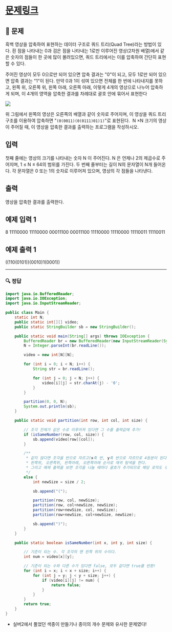 # [문제링크](https://www.acmicpc.net/problem/1992)

## 📝 문제

흑백 영상을 압축하여 표현하는 데이터 구조로 쿼드 트리(Quad Tree)라는 방법이 있다. 흰 점을 나타내는 0과 검은 점을 나타내는 1로만 이루어진 영상(2차원 배열)에서 같은 숫자의 점들이 한 곳에 많이 몰려있으면, 쿼드 트리에서는 이를 압축하여 간단히 표현할 수 있다.

주어진 영상이 모두 0으로만 되어 있으면 압축 결과는 "0"이 되고, 모두 1로만 되어 있으면 압축 결과는 "1"이 된다. 만약 0과 1이 섞여 있으면 전체를 한 번에 나타내지를 못하고, 왼쪽 위, 오른쪽 위, 왼쪽 아래, 오른쪽 아래, 이렇게 4개의 영상으로 나누어 압축하게 되며, 이 4개의 영역을 압축한 결과를 차례대로 괄호 안에 묶어서 표현한다

![](https://www.acmicpc.net/JudgeOnline/upload/201007/qq.png)

위 그림에서 왼쪽의 영상은 오른쪽의 배열과 같이 숫자로 주어지며, 이 영상을 쿼드 트리 구조를 이용하여 압축하면 "`(0(0011)(0(0111)01)1)`"로 표현된다.  N ×N 크기의 영상이 주어질 때, 이 영상을 압축한 결과를 출력하는 프로그램을 작성하시오.

## 입력

첫째 줄에는 영상의 크기를 나타내는 숫자 N 이 주어진다. N 은 언제나 2의 제곱수로 주어지며, 1 ≤ N ≤ 64의 범위를 가진다. 두 번째 줄부터는 길이 N의 문자열이 N개 들어온다. 각 문자열은 0 또는 1의 숫자로 이루어져 있으며, 영상의 각 점들을 나타낸다.

## 출력

영상을 압축한 결과를 출력한다.

## 예제 입력 1

8
11110000
11110000
00011100
00011100
11110000
11110000
11110011
11110011

## 예제 출력 1 

((110(0101))(0010)1(0001))

---

### 🔍 정답

```java
import java.io.BufferedReader;
import java.io.IOException;
import java.io.InputStreamReader;

public class Main {
    static int N;
    public static int[][] video;
    public static StringBuilder sb = new StringBuilder();

    public static void main(String[] args) throws IOException {
        BufferedReader br = new BufferedReader(new InputStreamReader(System.in));
        N = Integer.parseInt(br.readLine());

        video = new int[N][N];

        for (int i = 0; i < N; i++) {
            String str = br.readLine();

            for (int j = 0; j < N; j++) {
                video[i][j] = str.charAt(j) - '0';
            }
        }

        partition(0, 0, N);
        System.out.println(sb);
    }

    public static void partition(int row, int col, int size) {

        // 조각 전체가 같은 수로 이루어져 있다면 그 수를 출력값에 추가!
        if (isSameNumber(row, col, size)) {
            sb.append(video[row][col]);
        }

        /**
         * 같지 않다면 조각을 반으로 자르고(x축 반, y축 반으로 자르므로 4등분이 된다)
         * 왼쪽위, 오른쪽위, 왼쪽아래, 오른쪽아래 순서로 재귀 탐색을 한다.
         * 그리고 예제 출력을 보면 조각을 나눌 때마다 괄호가 추가되므로 해당 로직도 추가해준다!
         */
        else {
            int newSize = size / 2;

            sb.append("(");

            partition(row, col, newSize);
            partition(row, col+newSize, newSize);
            partition(row+newSize, col, newSize);
            partition(row+newSize, col+newSize, newSize);

            sb.append(")");
        }
    }

    public static boolean isSameNumber(int x, int y, int size) {

        // 기준이 되는 수. 각 조각의 맨 왼쪽 위의 수이다.
        int num = video[x][y];

        // 기준이 되는 수와 다른 수가 있다면 false, 모두 같다면 true를 반환!
        for (int i = x; i < x + size; i++) {
            for (int j = y; j < y + size; j++) {
                if (video[i][j] != num) {
                    return false;
                }
            }
        }
        return true;
    }
}
```
- 실버2에서 풀었던 색종이 만들기나 종이의 개수 문제와 유사한 문제였다!